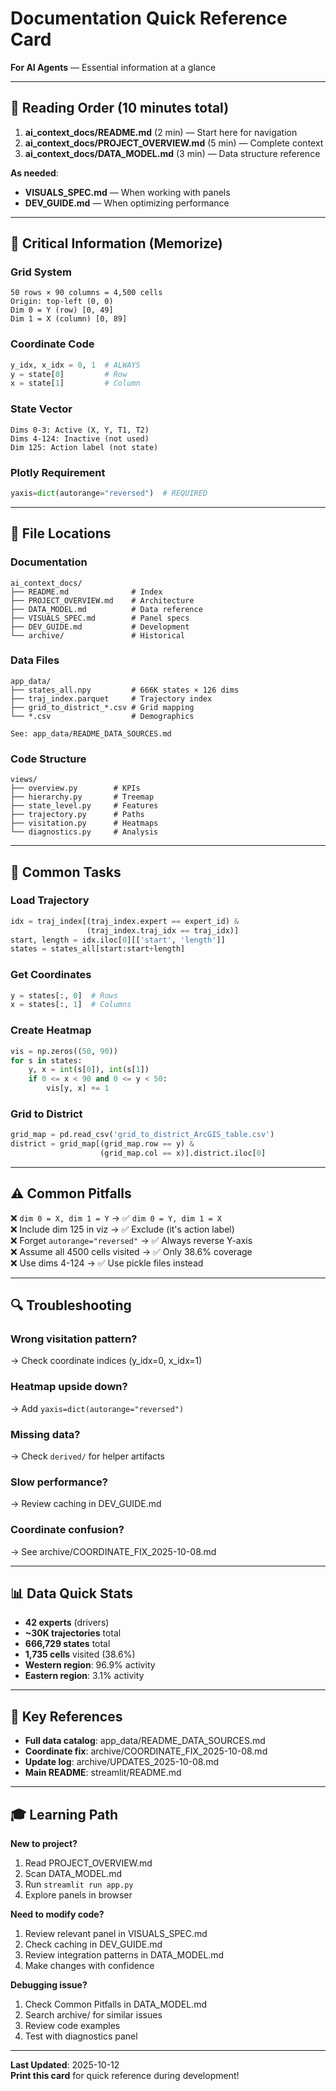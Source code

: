 # Documentation Quick Reference Card

**For AI Agents** — Essential information at a glance

---

## 📖 Reading Order (10 minutes total)

1. **ai_context_docs/README.md** (2 min) — Start here for navigation
2. **ai_context_docs/PROJECT_OVERVIEW.md** (5 min) — Complete context
3. **ai_context_docs/DATA_MODEL.md** (3 min) — Data structure reference

**As needed**:
- **VISUALS_SPEC.md** — When working with panels
- **DEV_GUIDE.md** — When optimizing performance

---

## 🎯 Critical Information (Memorize)

### Grid System
```
50 rows × 90 columns = 4,500 cells
Origin: top-left (0, 0)
Dim 0 = Y (row) [0, 49]
Dim 1 = X (column) [0, 89]
```

### Coordinate Code
```python
y_idx, x_idx = 0, 1  # ALWAYS
y = state[0]         # Row
x = state[1]         # Column
```

### State Vector
```
Dims 0-3: Active (X, Y, T1, T2)
Dims 4-124: Inactive (not used)
Dim 125: Action label (not state)
```

### Plotly Requirement
```python
yaxis=dict(autorange="reversed")  # REQUIRED
```

---

## 📂 File Locations

### Documentation
```
ai_context_docs/
├── README.md              # Index
├── PROJECT_OVERVIEW.md    # Architecture
├── DATA_MODEL.md          # Data reference
├── VISUALS_SPEC.md        # Panel specs
├── DEV_GUIDE.md           # Development
└── archive/               # Historical
```

### Data Files
```
app_data/
├── states_all.npy         # 666K states × 126 dims
├── traj_index.parquet     # Trajectory index
├── grid_to_district_*.csv # Grid mapping
└── *.csv                  # Demographics

See: app_data/README_DATA_SOURCES.md
```

### Code Structure
```
views/
├── overview.py        # KPIs
├── hierarchy.py       # Treemap
├── state_level.py     # Features
├── trajectory.py      # Paths
├── visitation.py      # Heatmaps
└── diagnostics.py     # Analysis
```

---

## 🔧 Common Tasks

### Load Trajectory
```python
idx = traj_index[(traj_index.expert == expert_id) & 
                 (traj_index.traj_idx == traj_idx)]
start, length = idx.iloc[0][['start', 'length']]
states = states_all[start:start+length]
```

### Get Coordinates
```python
y = states[:, 0]  # Rows
x = states[:, 1]  # Columns
```

### Create Heatmap
```python
vis = np.zeros((50, 90))
for s in states:
    y, x = int(s[0]), int(s[1])
    if 0 <= x < 90 and 0 <= y < 50:
        vis[y, x] += 1
```

### Grid to District
```python
grid_map = pd.read_csv('grid_to_district_ArcGIS_table.csv')
district = grid_map[(grid_map.row == y) & 
                    (grid_map.col == x)].district.iloc[0]
```

---

## ⚠️ Common Pitfalls

❌ `dim 0 = X, dim 1 = Y` → ✅ `dim 0 = Y, dim 1 = X`  
❌ Include dim 125 in viz → ✅ Exclude (it's action label)  
❌ Forget `autorange="reversed"` → ✅ Always reverse Y-axis  
❌ Assume all 4500 cells visited → ✅ Only 38.6% coverage  
❌ Use dims 4-124 → ✅ Use pickle files instead

---

## 🔍 Troubleshooting

### Wrong visitation pattern?
→ Check coordinate indices (y_idx=0, x_idx=1)

### Heatmap upside down?
→ Add `yaxis=dict(autorange="reversed")`

### Missing data?
→ Check `derived/` for helper artifacts

### Slow performance?
→ Review caching in DEV_GUIDE.md

### Coordinate confusion?
→ See archive/COORDINATE_FIX_2025-10-08.md

---

## 📊 Data Quick Stats

- **42 experts** (drivers)
- **~30K trajectories** total
- **666,729 states** total
- **1,735 cells** visited (38.6%)
- **Western region**: 96.9% activity
- **Eastern region**: 3.1% activity

---

## 🔗 Key References

- **Full data catalog**: app_data/README_DATA_SOURCES.md
- **Coordinate fix**: archive/COORDINATE_FIX_2025-10-08.md
- **Update log**: archive/UPDATES_2025-10-08.md
- **Main README**: streamlit/README.md

---

## 🎓 Learning Path

**New to project?**
1. Read PROJECT_OVERVIEW.md
2. Scan DATA_MODEL.md
3. Run `streamlit run app.py`
4. Explore panels in browser

**Need to modify code?**
1. Review relevant panel in VISUALS_SPEC.md
2. Check caching in DEV_GUIDE.md
3. Review integration patterns in DATA_MODEL.md
4. Make changes with confidence

**Debugging issue?**
1. Check Common Pitfalls in DATA_MODEL.md
2. Search archive/ for similar issues
3. Review code examples
4. Test with diagnostics panel

---

**Last Updated**: 2025-10-12  
**Print this card** for quick reference during development!
